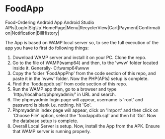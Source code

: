 # FoodApp
Food-Ordering Android App
Android Studio
APIs|LogIn|SigUp|HomePage|Menu|RecyclerView|Cart|Payment|Confirmation|Notification|BillHistory|

The App is based on WAMP local server so, to see the full execution of the app you have to first do following things:
1. Download WAMP server and install it on your PC. Clone the repo.
2. Go to the file of WAMP(wamp64) and then, to the 'www' folder located inside it. Generally- C:\wamp64\www
3. Copy the folder 'FoodAppPhp' from the code section of this repo, and paste it in the 'www' folder. Now the PHP(APIs) setup is complete.
4. Find the 'foodappdb.sql' from code section of this repo.
5. Run the WAMP app then, go to a browser and type 'http://localhost/phpmyadmin/' in URL and search.
6. The phpmyadmin login page will appear, username is 'root' and password is blank i.e. nothing. hit 'Go'.
7. Phpmyadmin index page will appear, click on 'Import' and then click on 'Choose File' option, select the 'foodappdb.sql' and then hit 'Go'. Now the database setup is complete.
8. Overall Local Server is setup. Now, install the App from the APK. Ensure that WAMP server is running properly.
